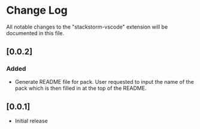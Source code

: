 # Change Log
All notable changes to the "stackstorm-vscode" extension will be documented in this file.

## [0.0.2]
### Added
- Generate README file for pack. User requested to input the name of the pack which is then filled in at the top of the README.

## [0.0.1]
- Initial release